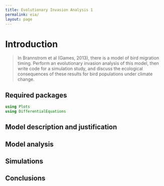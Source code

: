 ```yaml
---
title: Evolutionary Invasion Analysis 1
permalink: eia/
layout: page
---
```


# Introduction

> In Brannstrom et al (Games, 2013), there is a model of bird migration timing.
> Perform an evolutionary invasion analysis of this model, then write code for a
> simulation study, and discuss the ecological consequences of these results for
> bird populations under climate change.

## Required packages

````julia
using Plots
using DifferentialEquations
````





## Model description and justification

## Model analysis

## Simulations

## Conclusions
